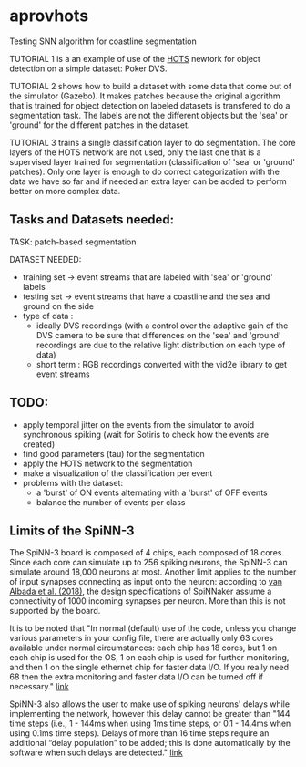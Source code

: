 # aprovhots
Testing SNN algorithm for coastline segmentation

TUTORIAL 1 is a an example of use of the [HOTS](https://ieeexplore.ieee.org/stamp/stamp.jsp?arnumber=7508476) newtork for object detection on a simple dataset: Poker DVS. 

TUTORIAL 2 shows how to build a dataset with some data that come out of the simulator (Gazebo). It makes patches because the original algorithm that is trained for object detection on labeled datasets is transfered to do a segmentation task. The labels are not the different objects but the 'sea' or 'ground' for the different patches in the dataset. 

TUTORIAL 3 trains a single classification layer to do segmentation. The core layers of the HOTS network are not used, only the last one that is a supervised layer trained for segmentation (classification of 'sea' or 'ground' patches). Only one layer is enough to do correct categorization with the data we have so far and if needed an extra layer can be added to perform better on more complex data. 

## Tasks and Datasets needed:

TASK: patch-based segmentation

DATASET NEEDED: 
- training set -> event streams that are labeled with 'sea' or 'ground' labels
- testing set -> event streams that have a coastline and the sea and ground on the side
- type of data :
    - ideally DVS recordings (with a control over the adaptive gain of the DVS camera to be sure that differences on the 'sea' and 'ground' recordings are due to the relative light distribution on each type of data)
    - short term : RGB recordings converted with the vid2e library to get event streams

## TODO:
- apply temporal jitter on the events from the simulator to avoid synchronous spiking (wait for Sotiris to check how the events are created)
- find good parameters (tau) for the segmentation
- apply the HOTS network to the segmentation
- make a visualization of the classification per event
- problems with the dataset:
    - a 'burst' of ON events alternating with a 'burst' of OFF events
    - balance the number of events per class

## Limits of the SpiNN-3
The SpiNN-3 board is composed of 4 chips, each composed of 18 cores. Since each core can simulate up to 256 spiking neurons, the SpiNN-3 can simulate around 18,000 neurons at most. 
Another limit applies to the number of input synapses connecting as input onto the neuron: according to [van Albada et al. (2018)](https://www.frontiersin.org/articles/10.3389/fnins.2018.00291/full#:~:text=The%20design%20specifications%20of%20SpiNNaker,otherwise%20the%20synchronization%20of%20the), the design specifications of SpiNNaker assume a connectivity of 1000 incoming synapses per neuron. More than this is not supported by the board.

It is to be noted that "In normal (default) use of the code, unless you change various parameters in your config file, there are actually only 63 cores available under normal circumstances: each chip has 18 cores, but 1 on each chip is used for the OS, 1 on each chip is used for further monitoring, and then 1 on the single ethernet chip for faster data I/O. If you really need 68 then the extra monitoring and faster data I/O can be turned off if necessary." [link](https://groups.google.com/u/0/g/spinnakerusers/c/_ROWtb8m-Wg/m/Fx5usieNBAAJ)

SpiNN-3 also allows the user to make use of spiking neurons' delays while implementing the network, however this delay cannot be greater than "144 time steps (i.e., 1 - 144ms when using 1ms time steps, or 0.1 - 14.4ms when using 0.1ms time steps). Delays of more than 16 time steps require an additional “delay population” to be added; this is done automatically by the software when such delays are detected." [link](spinnakermanchester.github.io/spynnaker/6.0.0/SPyNNakerModelsAndLimitations.html)
